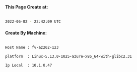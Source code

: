 
   
#### This Page Create at:

```bash

2022-06-02 - 22:42:09 UTC

```

#### Create By Machine:

```bash

Host Name : fv-az202-123

platform  : Linux-5.13.0-1025-azure-x86_64-with-glibc2.31

Ip Local  : 10.1.0.47

```

